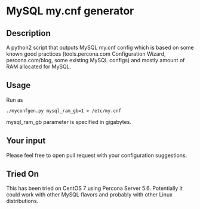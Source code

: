 # MySQL my.cnf generator

## Description

A python2 script that outputs MySQL my.cnf config which is based on some known good practices (tools.percona.com Configuration Wizard,
percona.com/blog, some existing MySQL configs) and mostly amount of RAM allocated for MySQL.

## Usage

Run as

```
./myconfgen.py mysql_ram_gb=1 > /etc/my.cnf
```

mysql_ram_gb parameter is specified in gigabytes.


## Your input

Please feel free to open pull request with your configuration suggestions.

## Tried On

This has been tried on CentOS 7 using Percona Server 5.6. Potentially it could work with other MySQL flavors and probably with other Linux distributions.
